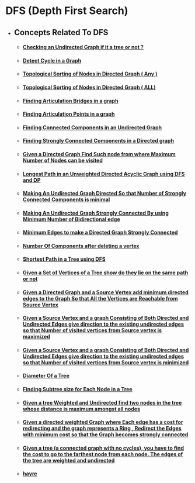 # DFS (Depth First Search)

  - ## Concepts Related To DFS

    - #### [Checking an Undirected Graph if it a tree or not ?](Applications%20of%20DFS/Concepts%20Related%20to%20DFS/Check%20if%20a%20Undirected%20Graph%20is%20a%20tree%20or%20not/)

    - #### [Detect Cycle in a Graph](Applications%20of%20DFS/Concepts%20Related%20to%20DFS/Detect%20Cycle%20in%20a%20Graph/)

    - #### [Topological Sorting of Nodes in Directed Graph ( Any )](Applications%20of%20DFS/Concepts%20Related%20to%20DFS/Topsort%20Using%20DFS/)
    
    - #### [Topological Sorting of Nodes in Directed Graph ( ALL)](Applications%20of%20DFS/Concepts%20Related%20to%20DFS/Finding%20All%20Possible%20Topsort/)

    - #### [Finding Articulation Bridges in a graph](Applications%20of%20DFS/Concepts%20Related%20to%20DFS/Finding%20Articulation%20Bridges%20in%20a%20Graph/)
    
    - #### [Finding Articulation Points in a graph](Applications%20of%20DFS/Concepts%20Related%20to%20DFS/Finding%20Articulation%20Points%20in%20a%20Graph/)

    - #### [Finding Connected Components in an Undirected Graph](Applications%20of%20DFS/Concepts%20Related%20to%20DFS/Finding%20Connected%20Components%20in%20a%20Undirected%20Graph/)

    - #### [Finding Strongly Connected Components in a Directed graph](Applications%20of%20DFS/Concepts%20Related%20to%20DFS/Finding%20Strongly%20Connected%20Components%20in%20a%20Directed%20Graph/)

    - #### [Given a Directed Graph Find Such node from where Maximum Number of Nodes can be visited](Applications%20of%20DFS/Concepts%20Related%20to%20DFS/Given%20a%20Directed%20Graph%20Find%20Such%20node%20from%20Where%20Maximum%20Number%20of%20Nodes%20Can%20be%20Visited/)

    - #### [Longest Path in an Unweighted Directed Acyclic Graph using DFS and DP](Applications%20of%20DFS/Concepts%20Related%20to%20DFS/Longest%20Path%20in%20an%20Unweighted%20Graph%20Using%20DFS%20and%20DP/)

    - #### [Making An Undirected Graph Directed So that Number of Strongly Connected Components is minimal](Applications%20of%20DFS/Concepts%20Related%20to%20DFS/Making%20A%20Undirected%20Connected%20Graph%20DIrected%20So%20that%20Number%20of%20SCC%20is%20minimal/)

    - #### [Making An Undirected Graph Strongly Connected By using Minimum Number of Bidirectional edge](Applications%20of%20DFS/Concepts%20Related%20to%20DFS/Making%20a%20Undirected%20Connected%20Graph%20Strongly%20Connected%20By%20giving%20Direction%20to%20Edges./)

    - #### [Minimum Edges to make a Directed Graph Strongly Connected](Applications%20of%20DFS/Concepts%20Related%20to%20DFS/Minimum%20Edges%20to%20Make%20a%20Directed%20Graph%20Strongly%20Connected)

    - #### [Number Of Components after deleting a vertex](Applications%20of%20DFS/Concepts%20Related%20to%20DFS/Number%20of%20Components%20after%20deleting%20a%20vertex/)

    - #### [Shortest Path in a Tree using DFS](Applications%20of%20DFS/Concepts%20Related%20to%20DFS/Shortest%20Path%20in%20a%20Tree%20using%20DFS/)
    
    - #### [Given a Set of Vertices of a Tree show do they lie on the same path or not](Applications%20of%20DFS/Concepts%20Related%20to%20DFS/Given%20a%20Set%20of%20Vertices%20of%20a%20Tree%20show%20do%20they%20lie%20on%20the%20same%20path%20or%20not/)
    
    - #### [Given a Directed Graph and a Source Vertex add minimum directed edges to the Graph So that All the Vertices are Reachable from Source Vertex](Applications%20of%20DFS/Concepts%20Related%20to%20DFS/Given%20a%20Directed%20Graph%20and%20a%20Source%20Vertex%20add%20minimum%20directed%20edges%20to%20the%20Graph%20So%20that%20All%20the%20Vertices%20are%20Reachable%20from%20Source%20Vertex/)   
    
    - #### [Given a Source Vertex and a graph Consisting of Both Directed and Undirected Edges give direction to the existing undirected edges so that Number of visited vertices from Source vertex is maximized](Applications%20of%20DFS/Concepts%20Related%20to%20DFS/Given%20a%20Source%20Vertex%20and%20a%20graph%20Consisting%20of%20Both%20Directed%20and%20Undirected%20Edges%20give%20direction%20to%20the%20existing%20undirected%20eges%20so%20that%20Number%20of%20visited%20vertices%20from%20Source%20vertex%20is%20maximized/) 
    - #### [Given a Source Vertex and a graph Consisting of Both Directed and Undirected Edges give direction to the existing undirected edges so that Number of visited vertices from Source vertex is minimized](Applications%20of%20DFS/Concepts%20Related%20to%20DFS/Given%20a%20Source%20Vertex%20and%20a%20graph%20Consisting%20of%20Both%20Directed%20and%20Undirected%20Edges%20give%20direction%20to%20the%20existing%20undirected%20edges%20so%20that%20Number%20of%20visited%20vertices%20from%20Source%20vertex%20is%20minimized/) 
    - #### [Diameter Of a Tree](Applications%20of%20DFS/Concepts%20Related%20to%20DFS/Diameter%20Of%20a%20Tree/)
    - #### [Finding Subtree size for Each Node in a Tree](Applications%20of%20DFS/Concepts%20Related%20to%20DFS/Finding%20Subtree%20size%20for%20Each%20Node%20in%20a%20Tree/)
    - #### [Given a tree Weighted and Undirected find two nodes in the tree whose distance is maximum amongst all nodes](Applications%20of%20DFS/Concepts%20Related%20to%20DFS/Given%20a%20tree%20Weighted%20and%20Undirected%20find%20two%20nodes%20in%20the%20tree%20whose%20distance%20is%20maximum%20amongst%20all%20nodes)
    - #### [Given a directed weighted Graph where Each edge has a cost for redirecting and the graph represents a Ring , Redirect the Edges with minimum cost so that the Graph becomes strongly connected](Applications%20of%20DFS/Concepts%20Related%20to%20DFS/Given%20a%20directed%20weighted%20Graph%20where%20Each%20edge%20has%20a%20cost%20for%20redirecting%20and%20the%20graph%20represents%20a%20Ring%20,%20Redirect%20the%20Edges%20with%20minimum%20cost%20so%20that%20the%20Graph%20become%20strongly%20connected)
    
    - #### [Given a tree (a connected graph with no cycles), you have to find the cost to go to the farthest node from each node. The edges of the tree are weighted and undirected](Applications%20of%20DFS/Concepts%20Related%20to%20DFS/Given%20a%20tree%20(a%20connected%20graph%20with%20no%20cycles),%20you%20have%20to%20find%20the%20cost%20to%20go%20to%20the%20farthest%20node%20from%20each%20node.%20The%20edges%20of%20the%20tree%20are%20weighted%20and%20undirected/)
    
    - #### [hayre](Applications%20of%20DFS/Concepts%20Related%20to%20DFS/Givenagraph,isitpossibletovisitalltheedgesatleastonceinonepath?/)
   
   
   
